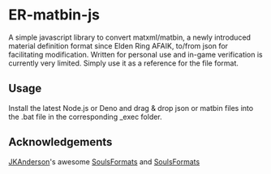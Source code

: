 # ER-matbin-js
A simple javascript library to convert matxml/matbin, a newly introduced material definition format since Elden Ring AFAIK, to/from json for facilitating modification.
Written for personal use and in-game verification is currently very limited. Simply use it as a reference for the file format.

## Usage
Install the latest Node.js or Deno and drag & drop json or matbin files into the .bat file in the corresponding _exec folder.

## Acknowledgements
[JKAnderson](https://github.com/JKAnderson)'s awesome [SoulsFormats](https://github.com/JKAnderson/SoulsFormats) and [SoulsFormats](https://github.com/JKAnderson/MTD-Editor)
